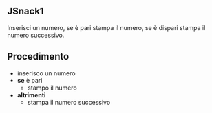 ## JSnack1

Inserisci un numero, se è pari stampa il numero, se è dispari stampa il numero successivo.

## Procedimento

- inserisco un numero
- **se** è pari
  - stampo il numero
- **altrimenti**
  - stampa il numero successivo
